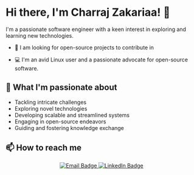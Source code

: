 # Hi there, I'm Charraj Zakariaa! 👋

I'm a passionate software engineer with a keen interest in exploring and learning new technologies.

- 💬 I am looking for open-source projects to contribute in

- 💻 I'm an avid Linux user and a passionate advocate for open-source software.

## 🚀 What I'm passionate about
- Tackling intricate challenges
- Exploring novel technologies
- Developing scalable and streamlined systems
- Engaging in open-source endeavors
- Guiding and fostering knowledge exchange

## 📫 How to reach me

<p align="center">
  <a href="mailto:zakaria.cherraj01@gmail.com">
    <img src="https://img.shields.io/badge/Email-zakaria.cherraj01@gmail.com-red?style=for-the-badge&logo=gmail&logoColor=white" alt="Email Badge"/>
  </a>
  <a href="https://www.linkedin.com/in/zakariaa-charraj" target="_blank">
    <img src="https://img.shields.io/badge/LinkedIn-Zakariaa%20Charraj-blue?style=for-the-badge&logo=linkedin&logoColor=white" alt="LinkedIn Badge"/>
  </a>
</p>
<!--
## 📈 GitHub Stats

<br>

<p align="center">
  <img src="http://github-readme-streak-stats.herokuapp.com?user=SecurDrgorP&theme=dark&hide_border=true&border_radius=8" />
</p>

<p align="center">&nbsp;<img align="center" src="https://github-readme-stats.vercel.app/api?username=SecurDrgorP&show_icons=true&locale=en" alt="SecurDrGorP" />
 </p>
<p align="center">
<img align="center" src="https://github-profile-summary-cards.vercel.app/api/cards/profile-details?username=SecurDrgorP&theme=github_dark" alt="Charraj Zakariaa" />
</p>


<h2 align="center"> <img src="https://media.giphy.com/media/iY8CRBdQXODJSCERIr/giphy.gif" width="35px">&nbsp; Views and Followers :eyes:</h2>

<p align="center">
    
<a href="https://github.com/SecurDrgorP/github-profile-views-counter">
    <img src="https://komarev.com/ghpvc/?username=SecurDrgorP">
</a>
    <a href="https://github.com/SecurDrgorP?tab=followers">
        <img src="https://img.shields.io/github/followers/SecurDrgorP?label=Followers&style=social" alt="GitHub Badge"/>
    </a>
</p>
 --!>
